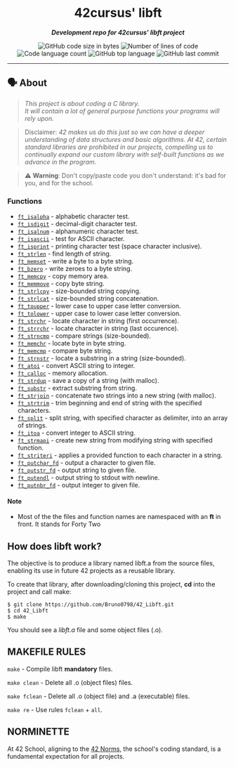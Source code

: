 <h1 align="center">
	42cursus' libft
</h1>

<p align="center">
	<b><i>Development repo for 42cursus' libft project</i></b><br>
</p>

<p align="center">
	<img alt="GitHub code size in bytes" src="https://img.shields.io/github/languages/code-size/bruno0798/42_libft?color=blueviolet" />
	<img alt="Number of lines of code" src="https://img.shields.io/tokei/lines/github/bruno0798/42_libft?color=blueviolet" />
	<img alt="Code language count" src="https://img.shields.io/github/languages/count/bruno0798/42_libft?color=blue" />
	<img alt="GitHub top language" src="https://img.shields.io/github/languages/top/bruno0798/42_libft?color=blue" />
	<img alt="GitHub last commit" src="https://img.shields.io/github/last-commit/bruno0798/42_libft?color=brightgreen" />
</p>

---

## 🗣️ About

> _This project is about coding a C library.<br>
It will contain a lot of general purpose functions your programs will rely upon._

> Disclaimer: *42 makes us do this just so we can have a deeper understanding of data structures 
and basic algorithms. At 42, certain standard libraries are prohibited in our projects, compelling us to continually expand our custom library with self-built functions as we advance in the program.*

> ⚠️ **Warning**: Don't copy/paste code you don't understand: it's bad for you, and for the school.

### Functions


* [`ft_isalpha`](42_libft/ft_isalpha.c)			- alphabetic character test.
* [`ft_isdigit`](42_libft/ft_isdigit.c)			- decimal-digit character test.
* [`ft_isalnum`](42_libft/ft_isalnum.c)			- alphanumeric character test.
* [`ft_isascii`](42_libft/ft_isascii.c)			- test for ASCII character.
* [`ft_isprint`](42_libft/ft_isprint.c)			- printing character test (space character inclusive).
* [`ft_strlen`](42_libft/ft_strlen.c)				- find length of string.
* [`ft_memset`](42_libft/ft_memset.c)		- write a byte to a byte string.
* [`ft_bzero`](42_libft/ft_bzero.c)		- write zeroes to a byte string.
* [`ft_memcpy`](42_libft/ft_memcpy.c)		- copy memory area.
* [`ft_memmove`](42_libft/ft_memmove.c)	- copy byte string.
* [`ft_strlcpy`](42_libft/ft_strlcpy.c)			- size-bounded string copying.
* [`ft_strlcat`](42_libft/ft_strlcat.c)			- size-bounded string concatenation.
* [`ft_toupper`](42_libft/ft_toupper.c)			- lower case to upper case letter conversion.
* [`ft_tolower`](42_libft/ft_tolower.c)			- upper case to lower case letter conversion.
* [`ft_strchr`](42_libft/ft_strchr.c)				- locate character in string (first occurrence).
* [`ft_strrchr`](42_libft/ft_strrchr.c)			- locate character in string (last occurence).
* [`ft_strncmp`](42_libft/ft_strncmp.c) 			- compare strings (size-bounded).
* [`ft_memchr`](42_libft/ft_memchr.c)		- locate byte in byte string.
* [`ft_memcmp`](42_libft/ft_memcmp.c)		- compare byte string.
* [`ft_strnstr`](42_libft/ft_strnstr.c)			- locate a substring in a string (size-bounded).
* [`ft_atoi`](blob/main/ft_atoi.c)		- convert ASCII string to integer.
* [`ft_calloc`](42_libft/ft_calloc.c)	- memory allocation.
* [`ft_strdup`](42_libft/ft_strdup.c)				- save a copy of a string (with malloc).
* [`ft_substr`](42_libft/ft_substr.c)				- extract substring from string.
* [`ft_strjoin`](42_libft/ft_strjoin.c)			- concatenate two strings into a new string (with malloc).
* [`ft_strtrim`](42_libft/ft_strtrim.c)			- trim beginning and end of string with the specified characters.
* [`ft_split`](42_libft/ft_split.c)				- split string, with specified character as delimiter, into an array of strings.
* [`ft_itoa`](42_libft/ft_itoa.c)					- convert integer to ASCII string.
* [`ft_strmapi`](42_libft/ft_strmapi.c)			- create new string from modifying string with specified function.
* [`ft_striteri`](42_libft/ft_striteri.c)			- applies a provided function to each character in a string.
* [`ft_putchar_fd`](42_libft/ft_putchar_fd.c)		- output a character to given file.
* [`ft_putstr_fd`](42_libft/ft_putstr_fd.c)		- output string to given file.
* [`ft_putendl`](42_libft/ft_putendl.c) 	- output string to stdout with newline.
* [`ft_putnbr_fd`](42_libft/ft_putnbr_fd.c)		- output integer to given file.


#### Note

- Most of the the files and function names are namespaced with an **ft** in front. It stands for Forty Two

## How does libft work?

The objective is to produce a library named libft.a from the source files, enabling its use in future 42 projects as a reusable library.

To create that library, after downloading/cloning this project, **cd** into the project and call make:
```
$ git clone https://github.com/Bruno0798/42_Libft.git
$ cd 42_Libft
$ make
```

You should see a *libft.a* file and some object files (.o).

## MAKEFILE RULES

`make` - Compile libft **mandatory** files.

`make clean` - Delete all .o (object files) files.

`make fclean` - Delete all .o (object file) and .a (executable) files.

`make re` - Use rules `fclean` + `all`.


## NORMINETTE
At 42 School, aligning to the [42 Norms](https://github.com/Bruno0798/42_libft/en_norm.pdf), the school's coding standard, is a fundamental expectation for all projects.
